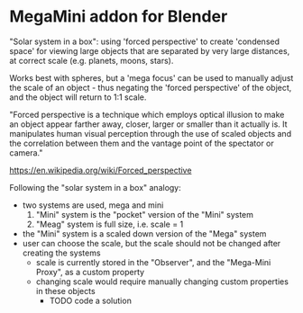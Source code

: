 # MegaMini addon for Blender
"Solar system in a box": using 'forced perspective' to create 'condensed space' for viewing large objects that are separated by very large distances, at correct scale (e.g. planets, moons, stars).

Works best with spheres, but a 'mega focus' can be used to manually adjust the scale of an object - thus negating the 'forced perspective' of the object, and the object will return to 1:1 scale.

"Forced perspective is a technique which employs optical illusion to make an object appear farther away, closer, larger or smaller than it actually is. It manipulates human visual perception through the use of scaled objects and the correlation between them and the vantage point of the spectator or camera."

https://en.wikipedia.org/wiki/Forced_perspective

Following the "solar system in a box" analogy:
- two systems are used, mega and mini
  1) "Mini" system is the "pocket" version of the "Mini" system
  2) "Meag" system is full size, i.e. scale = 1
- the "Mini" system is a scaled down version of the "Mega" system
- user can choose the scale, but the scale should not be changed after creating the systems
  - scale is currently stored in the "Observer", and the "Mega-Mini Proxy", as a custom property
  - changing scale would require manually changing custom properties in these objects
    - TODO code a solution
